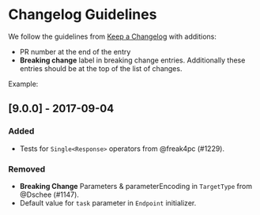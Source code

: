 # Changelog Guidelines

We follow the guidelines from [Keep a Changelog](http://keepachangelog.com/en/1.0.0/) with additions: 

- PR number at the end of the entry
- **Breaking change** label in breaking change entries. Additionally these entries should be at the top of the list of changes.

Example:

## [9.0.0] - 2017-09-04
### Added
- Tests for `Single<Response>` operators from @freak4pc (#1229).

### Removed
- **Breaking Change** Parameters & parameterEncoding in `TargetType` from @Dschee (#1147).
- Default value for `task` parameter in `Endpoint` initializer.

